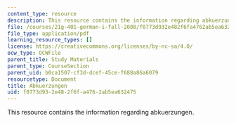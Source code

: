 ```yaml
---
content_type: resource
description: This resource contains the information regarding abkuerzungen.
file: /courses/21g-401-german-i-fall-2008/f0773d932e482f6fa4762ab5ea632475_MIT21G_401F08_abkuerzu.pdf
file_type: application/pdf
learning_resource_types: []
license: https://creativecommons.org/licenses/by-nc-sa/4.0/
ocw_type: OCWFile
parent_title: Study Materials
parent_type: CourseSection
parent_uid: b0ca1507-cf3d-dcef-45ce-f688a86a6079
resourcetype: Document
title: Abkuerzungen
uid: f0773d93-2e48-2f6f-a476-2ab5ea632475
---
```

This resource contains the information regarding abkuerzungen.